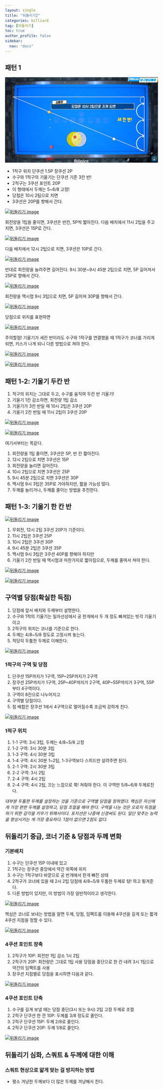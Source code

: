 ```yaml
---
layout: single
title: "뒤돌리기2"
categories: billiard
tag: [뒤돌리기] 
toc: true
author_profile: false
sidebar:
  nav: "docs"
---
```


## 패턴 1
[![뒤돌리기](/images/뒤돌리기_기울기_3칸반1.png)](/images/뒤돌리기_기울기_3칸반1.png)
- 1적구 위치 단쿠션 1.5P 장쿠션 2P
- 수구와 1적구의 기울기는 단쿠션 기준 3칸 반!
- 2적구는 3쿠션 포인트 20P
- 이 형태에서 두께는 5~6/8 고정!
- 당점은 10시 2팀으로 치면
- 3쿠션은 20P를 향해서 간다.

[![뒤돌리기 image](https://slid-users-assets-v1-seoul.s3.ap-northeast-2.amazonaws.com/public/capture_images/1e3cd75d4c504363abe3fd56cae825e4/08c35cc1-0ec1-4fd0-9240-07e3af9e78e0.png)](https://slid.cc/vdocs/1e3cd75d4c504363abe3fd56cae825e4?v=ca9bc1596d474562b9c47cb382ca6069&start=86.71335684931945)


회전양을 1팁을 줄이면, 3쿠션은 반칸, 5P씩 짧아진다.
다음 배치에서 11시 2팁을 주고 치면, 3쿠션은 15P로 간다.

[![뒤돌리기 image](https://slid-users-assets-v1-seoul.s3.ap-northeast-2.amazonaws.com/public/capture_images/1e3cd75d4c504363abe3fd56cae825e4/32c5d75b-c607-456d-b72c-b2ece90566df.png)](https://slid.cc/vdocs/1e3cd75d4c504363abe3fd56cae825e4?v=ca9bc1596d474562b9c47cb382ca6069&start=142.96889497520448)


다음 배치에서 12시 2팁으로 치면, 3쿠션은 10P로 간다.

[![뒤돌리기 image](https://slid-users-assets-v1-seoul.s3.ap-northeast-2.amazonaws.com/public/capture_images/1e3cd75d4c504363abe3fd56cae825e4/9071d0e6-8c10-4427-949f-0d9e68d91706.png)](https://slid.cc/vdocs/1e3cd75d4c504363abe3fd56cae825e4?v=ca9bc1596d474562b9c47cb382ca6069&start=166.2206839599457)


반대로 회전량을 늘려주면 길어진다.
9시 30분~9시 45분 2팁으로 치면, 5P 길어져서 25P로 향해서 간다.

[![뒤돌리기 image](https://slid-users-assets-v1-seoul.s3.ap-northeast-2.amazonaws.com/public/capture_images/1e3cd75d4c504363abe3fd56cae825e4/a20a1af4-667e-4ebf-86ec-0be04777935f.png)](https://slid.cc/vdocs/1e3cd75d4c504363abe3fd56cae825e4?v=ca9bc1596d474562b9c47cb382ca6069&start=194.7241690743866)


회전량을 맥시멈 9시 3팁으로 치면, 5P 길어져 30P를 향해서 간다.

[![뒤돌리기 image](https://slid-users-assets-v1-seoul.s3.ap-northeast-2.amazonaws.com/public/capture_images/1e3cd75d4c504363abe3fd56cae825e4/71944146-5ceb-4cf0-95c3-f8924a97ff10.png)](https://slid.cc/vdocs/1e3cd75d4c504363abe3fd56cae825e4?v=ca9bc1596d474562b9c47cb382ca6069&start=215.13037905340576)


당점으로 위치를 표현하면

[![뒤돌리기 image](https://slid-users-assets-v1-seoul.s3.ap-northeast-2.amazonaws.com/public/capture_images/1e3cd75d4c504363abe3fd56cae825e4/951a391d-6f60-4ab5-8368-3e961f29327b.png)](https://slid.cc/vdocs/1e3cd75d4c504363abe3fd56cae825e4?v=ca9bc1596d474562b9c47cb382ca6069&start=239.29528803051758)


주의할점! 기울기가 세칸 반이라도 수구와 1적구를 연결했을 때 1적구가 코너를 가리게 되면, 키스가 나게 되니 다른 방법으로 쳐야 한다.

[![뒤돌리기 image](https://slid-users-assets-v1-seoul.s3.ap-northeast-2.amazonaws.com/public/capture_images/1e3cd75d4c504363abe3fd56cae825e4/d5c1e4d5-b623-459d-96c0-22b20b62dc73.png)](https://slid.cc/vdocs/1e3cd75d4c504363abe3fd56cae825e4?v=ca9bc1596d474562b9c47cb382ca6069&start=244.80362206103516)

[![뒤돌리기 image](https://slid-users-assets-v1-seoul.s3.ap-northeast-2.amazonaws.com/public/capture_images/1e3cd75d4c504363abe3fd56cae825e4/889b0357-6c49-48cb-81ca-153f4c997c07.png)](https://slid.cc/vdocs/1e3cd75d4c504363abe3fd56cae825e4?v=ca9bc1596d474562b9c47cb382ca6069&start=254.24533004577637)

## 패턴 1-2: 기울기 두칸 반

1. 적구의 위치는 그대로 두고, 수구를 움직여 두칸 반 기울기!
2. 기울기 1칸 감소하면, 회전량 1팁 감소
3. 기울기가 3칸 반일 때 10시 2팁은 3쿠션 20P
4. 기울기 2칸 반일 때 11시 2팁이 3쿠션 20P

[![뒤돌리기 image](https://slid-users-assets-v1-seoul.s3.ap-northeast-2.amazonaws.com/public/capture_images/1e3cd75d4c504363abe3fd56cae825e4/e7b77891-e37a-4019-92d9-71aa364a3218.png)](https://slid.cc/vdocs/1e3cd75d4c504363abe3fd56cae825e4?v=ca9bc1596d474562b9c47cb382ca6069&start=275.7238960495911)

[![뒤돌리기 image](https://slid-users-assets-v1-seoul.s3.ap-northeast-2.amazonaws.com/public/capture_images/1e3cd75d4c504363abe3fd56cae825e4/50285c54-19e8-427e-916f-cc561444aa03.png)](https://slid.cc/vdocs/1e3cd75d4c504363abe3fd56cae825e4?v=ca9bc1596d474562b9c47cb382ca6069&start=294.59354801525876)


여기서부터는 똑같다.

1. 회전량을 1팁 줄이면, 3쿠션은 5P, 반 칸 짧아진다.
2. 12시 2팁으로 치면 3쿠션은 15P
3. 회전량을 늘리면 길어진다.
4. 10시 2팁으로 치면 3쿠션은 25P
5. 9시 45분 2팁으로 치면 3쿠션은 30P
6. 맥시멈 9시 3팁은 35P로 가야하지만, 짧을 가능성 많다.
7. 두께를 늘리거나, 두께를 줄이는 방법을 추천한다.

## 패턴 1-3: 기울기 한 칸 반

[![뒤돌리기 image](https://slid-users-assets-v1-seoul.s3.ap-northeast-2.amazonaws.com/public/capture_images/1e3cd75d4c504363abe3fd56cae825e4/395205de-35b0-4ace-b0eb-448c60345daa.png)](https://slid.cc/vdocs/1e3cd75d4c504363abe3fd56cae825e4?v=ca9bc1596d474562b9c47cb382ca6069&start=417.92757612969973)

1. 무회전, 12시 2팁 3쿠션 20P가 기준이다.
2. 11시 2팁은 3쿠션 25P
3. 10시 2팁은 3쿠션 30P
4. 9시 45분 2팁은 3쿠션 35P
5. 맥시멈 9시 3팁은 3쿠션 40P를 향해야 하지만
6. 기울기 2칸 반일 때 맥시멈과 마찬가지로 짧아짐으로, 두께를 줄여서 쳐야 한다.

[![뒤돌리기 image](https://slid-users-assets-v1-seoul.s3.ap-northeast-2.amazonaws.com/public/capture_images/1e3cd75d4c504363abe3fd56cae825e4/40a981d7-72e7-4a7a-9162-07fd281fb0f9.png)](https://slid.cc/vdocs/1e3cd75d4c504363abe3fd56cae825e4?v=ca9bc1596d474562b9c47cb382ca6069&start=527.5669920171662)

[![뒤돌리기 image](https://slid-users-assets-v1-seoul.s3.ap-northeast-2.amazonaws.com/public/capture_images/1e3cd75d4c504363abe3fd56cae825e4/25ce799e-c212-4b8a-b6a0-7ac69376ec9b.png)](https://slid.cc/vdocs/1e3cd75d4c504363abe3fd56cae825e4?v=ca9bc1596d474562b9c47cb382ca6069&start=538.0992769485016)

## 구역별 당점(확실한 득점)

1. 당점에 앞서 배치와 두께부터 설명한다.
2. 수구와 1적의 기울기는 일자선상에서 공 한개에서 두 개 정도 빠져있는 빗각 기울기이고
3. 2적구의 위치는 코너를 기준으로 한다.
4. 두께는 4/8~5/8 정도로 고정시켜 놓는다.
5. 적당히 두툼한 두께로 이해한다.

[![뒤돌리기 image](https://slid-users-assets-v1-seoul.s3.ap-northeast-2.amazonaws.com/public/capture_images/1e3cd75d4c504363abe3fd56cae825e4/0df4ed19-a3e5-44c0-8ae1-97199959f19a.png)](https://slid.cc/vdocs/1e3cd75d4c504363abe3fd56cae825e4?v=ca9bc1596d474562b9c47cb382ca6069&start=574.5048262212524)

### 1적구의 구역 및 당점

1. 단쿠션 15P까지가 1구역, 15P~25P까지가 2구역
2. 장쿠션 25P까지가 1구역, 25P~40P까지가 2구역, 40P~55P까지가 3구역, 55P부터 4구역이다.
3. 구역이 8칸으로 나누어지고
4. 구역별 당점이다.
5. 힘 배합은 장쿠션 1에서 4구역으로 멀어질수록 조금씩 강하게 친다.

[![뒤돌리기 image](https://slid-users-assets-v1-seoul.s3.ap-northeast-2.amazonaws.com/public/capture_images/1e3cd75d4c504363abe3fd56cae825e4/c7c48745-053e-4d28-8dd1-4f859012f407.png)](https://slid.cc/vdocs/1e3cd75d4c504363abe3fd56cae825e4?v=ca9bc1596d474562b9c47cb382ca6069&start=686.7414509771119)

### 1적구 위치

1. 1-1 구역: 3시 3팁, 두께는 4/8~5/8 고정
2. 1-2 구역: 3시 30분 3팁
3. 1-3 구역: 4시 30분 3팁
4. 1-4 구역: 4시 30분 1~2팁, 1-3구역보다 스피드만 살려주면 된다.
5. 2-1 구역: 2시 30분 3팁
6. 2-2 구역: 3시 2팁
7. 2-4 구역: 4시 2팁
8. 2-4 구역: 4시 2팁, 끄는 느낌으로 쭉! 쳐줘야 한다. 이 구역만 5/8~6/8 두께로친다.

_대부분 두툼한 두께를 설정하는 것을 기준으로 구역별 당점을 정하였다. 핵심은 자신에게 가장 편한 두께를 설정하고, 당점 조절을 해야 한다. 구역을 나눈 것은 오로지 득점을 하기 위한 감각을 키우기 위해서이다. 포지션은 나중에 신경써도 된다. 일단 맞추는 능력을 향상시키는 게 가장 중요하다. 1점이 없으면 2점도 없다._

## 뒤돌리기 중급, 코너 기준 & 당점과 두께 변화

### 기본배치

1. 수구는 단쿠션 15P 이내에 있고
2. 1적구는 장쿠션 중앙에서 약간 위쪽에 위치
3. 수구는 1적구보다 바깥으로 공 반개에서 한개 빠진 상태
4. 2적구가 코너에 있을 때 2시 2팁 당점에 4/8~5/8 두툼한 두께로 탕! 하고 튕겨준다.
5. 다른 방법이 있지만, 이 방법이 가장 일반적이라고 생각한다.

[![뒤돌리기 image](https://slid-users-assets-v1-seoul.s3.ap-northeast-2.amazonaws.com/public/capture_images/1e3cd75d4c504363abe3fd56cae825e4/aa1c90dc-f6f2-492a-aa9c-a752bc8cd6fd.png)](https://slid.cc/vdocs/1e3cd75d4c504363abe3fd56cae825e4?v=ca9bc1596d474562b9c47cb382ca6069&start=958.4441639198914)


핵심은 코너로 보내는 방법을 알면 두께, 당점, 임팩트를 이용해 4쿠션을 길게 또는 짧게 4쿠션 지점을 정할 수 있다.

[![뒤돌리기 image](https://slid-users-assets-v1-seoul.s3.ap-northeast-2.amazonaws.com/public/capture_images/1e3cd75d4c504363abe3fd56cae825e4/6303d368-6ba9-41e7-a011-a29755f01b3e.png)](https://slid.cc/vdocs/1e3cd75d4c504363abe3fd56cae825e4?v=ca9bc1596d474562b9c47cb382ca6069&start=967.5432110095368)

### 4쿠션 포인트 장축

1. 2적구가 10P: 회전만 1팁 감소 1시 2팁
2. 2적구가 20P: 회전량은 그대로 1팁 사용 당점을 중단으로 한 칸 내려 3시 1팁으로 약간의 임팩트를 사용
3. 장쿠션 지점별로 당점을 표시하면 다음과 같다.

[![뒤돌리기 image](https://slid-users-assets-v1-seoul.s3.ap-northeast-2.amazonaws.com/public/capture_images/1e3cd75d4c504363abe3fd56cae825e4/2e7c922c-727b-4e56-afc3-fb6c52334250.png)](https://slid.cc/vdocs/1e3cd75d4c504363abe3fd56cae825e4?v=ca9bc1596d474562b9c47cb382ca6069&start=1030.4050580457763)

### 4쿠션 포인트 단축

1. 수구를 길게 보낼 때는 당점 중단(3시 또는 9시) 2팁 고정 두께로 조절
2. 2적구 단쿠션 한 깐 10P: 두께를 3/8 정도로 줄인다.
3. 2적구 단쿠션 15P: 두께 2/8로 줄인다.
4. 2적구 단쿠션 20P: 두께 1/8로 줄인다.

[![뒤돌리기 image](https://slid-users-assets-v1-seoul.s3.ap-northeast-2.amazonaws.com/public/capture_images/1e3cd75d4c504363abe3fd56cae825e4/cafd621e-c9f7-4982-8b02-7222b43d42e2.png)](https://slid.cc/vdocs/1e3cd75d4c504363abe3fd56cae825e4?v=ca9bc1596d474562b9c47cb382ca6069&start=1135.311574137329)

## 뒤돌리기 심화, 스쿼트 & 두께에 대한 이해

### 스쿼트 현상으로 얇게 맞는 걸 방지하는 방법

- 평소 겨냥한 두께보다 더 많은 두께를 겨냥해서 친다.
